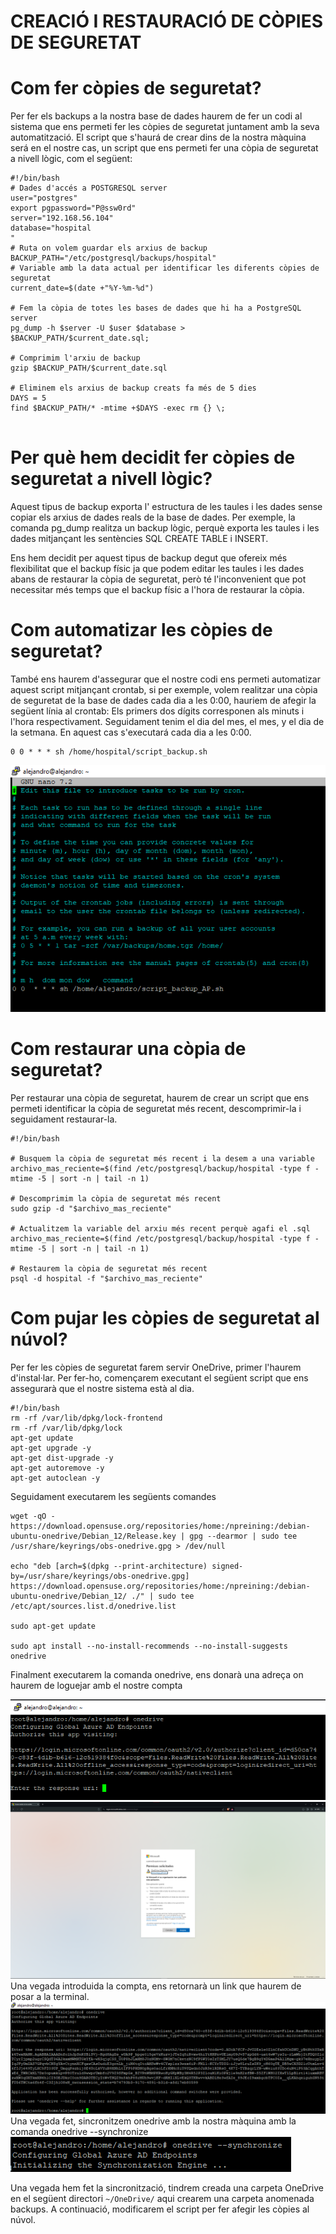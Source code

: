 # CREACIÓ I RESTAURACIÓ DE CÒPIES DE SEGURETAT

# Com fer còpies de seguretat?
Per fer els backups a la nostra base de dades haurem de fer un codi al sistema que ens permeti fer les còpies de seguretat juntament amb la seva automatització.
El script que s'haurá de crear dins de la nostra màquina será en el nostre cas, un script que ens permeti fer una còpia de seguretat a nivell lògic, com el següent:

```
#!/bin/bash
# Dades d'accés a POSTGRESQL server
user="postgres"
export pgpassword="P@ssw0rd"
server="192.168.56.104"
database="hospital
"
# Ruta on volem guardar els arxius de backup
BACKUP_PATH="/etc/postgresql/backups/hospital"
# Variable amb la data actual per identificar les diferents còpies de seguretat
current_date=$(date +"%Y-%m-%d")

# Fem la còpia de totes les bases de dades que hi ha a PostgreSQL server
pg_dump -h $server -U $user $database > $BACKUP_PATH/$current_date.sql;

# Comprimim l'arxiu de backup
gzip $BACKUP_PATH/$current_date.sql

# Eliminem els arxius de backup creats fa més de 5 dies
DAYS = 5
find $BACKUP_PATH/* -mtime +$DAYS -exec rm {} \;


```
# Per què hem decidit fer còpies de seguretat a nivell lògic?
Aquest tipus de backup exporta l' estructura de les taules i les dades sense copiar els arxius de dades reals de la base de dades. Per exemple, la comanda pg_dump realitza un backup lògic, perquè exporta les taules i les dades mitjançant les sentències SQL CREATE TABLE i INSERT.

Ens hem decidit per aquest tipus de backup degut que ofereix més flexibilitat que el backup físic ja que podem editar les taules i les dades abans de restaurar la còpia de seguretat, però té l'inconvenient que pot necessitar més temps que el backup físic a l'hora de restaurar la còpia.

# Com automatizar les còpies de seguretat?
També ens haurem d'assegurar que el nostre codi ens permeti automatizar aquest script mitjançant crontab, si per exemple, volem realitzar una còpia de seguretat de la base de dades cada dia a les 0:00, hauriem de
afegir la següent línia al crontab:
Els primers dos dígits corresponen als minuts i l'hora respectivament.
Seguidament tenim el dia del mes, el mes, y el dia de la setmana.
En aquest cas s'executará cada dia a les 0:00.
```
0 0 * * * sh /home/hospital/script_backup.sh
```

![crontab_img](images/crontab.png)

# Com restaurar una còpia de seguretat?
Per restaurar una còpia de seguretat, haurem de crear un script que ens permeti identificar la còpia de seguretat més recent, descomprimir-la i seguidament restaurar-la.

```
#!/bin/bash

# Busquem la còpia de seguretat més recent i la desem a una variable
archivo_mas_reciente=$(find /etc/postgresql/backup/hospital -type f -mtime -5 | sort -n | tail -n 1)

# Descomprimim la còpia de seguretat més recent
sudo gzip -d "$archivo_mas_reciente"

# Actualitzem la variable del arxiu més recent perquè agafi el .sql
archivo_mas_reciente=$(find /etc/postgresql/backup/hospital -type f -mtime -5 | sort -n | tail -n 1)

# Restaurem la còpia de seguretat més recent
psql -d hospital -f "$archivo_mas_reciente"
```
# Com pujar les còpies de seguretat al núvol?
Per fer les còpies de seguretat farem servir OneDrive, primer l'haurem d'instal·lar. Per fer-ho, començarem executant el següent script que ens assegurarà que el nostre sistema està al dia.
```
#!/bin/bash
rm -rf /var/lib/dpkg/lock-frontend
rm -rf /var/lib/dpkg/lock
apt-get update
apt-get upgrade -y
apt-get dist-upgrade -y
apt-get autoremove -y
apt-get autoclean -y
```

Seguidament executarem les següents comandes
```
wget -qO - https://download.opensuse.org/repositories/home:/npreining:/debian-ubuntu-onedrive/Debian_12/Release.key | gpg --dearmor | sudo tee /usr/share/keyrings/obs-onedrive.gpg > /dev/null

echo "deb [arch=$(dpkg --print-architecture) signed-by=/usr/share/keyrings/obs-onedrive.gpg] https://download.opensuse.org/repositories/home:/npreining:/debian-ubuntu-onedrive/Debian_12/ ./" | sudo tee /etc/apt/sources.list.d/onedrive.list 

sudo apt-get update

sudo apt install --no-install-recommends --no-install-suggests onedrive
```

Finalment executarem la comanda onedrive, ens donarà una adreça on haurem de loguejar amb el nostre compta

![onedrive1](images/onedrive1.png)
![onedrive2](images/onedrive2.png)
Una vegada introduida la compta, ens retornarà un link que haurem de posar a la terminal.
![onedrive3](images/onedrive3.png)
Una vegada fet, sincronitzem onedrive amb la nostra màquina amb la comanda onedrive --synchronize
![onedrive4](images/onedrive4.png)

Una vegada hem fet la sincronització, tindrem creada una carpeta OneDrive en el següent directori `~/OneDrive/` aqui crearem una carpeta anomenada backups. A continuació, modificarem el script per fer afegir les còpies al núvol.

